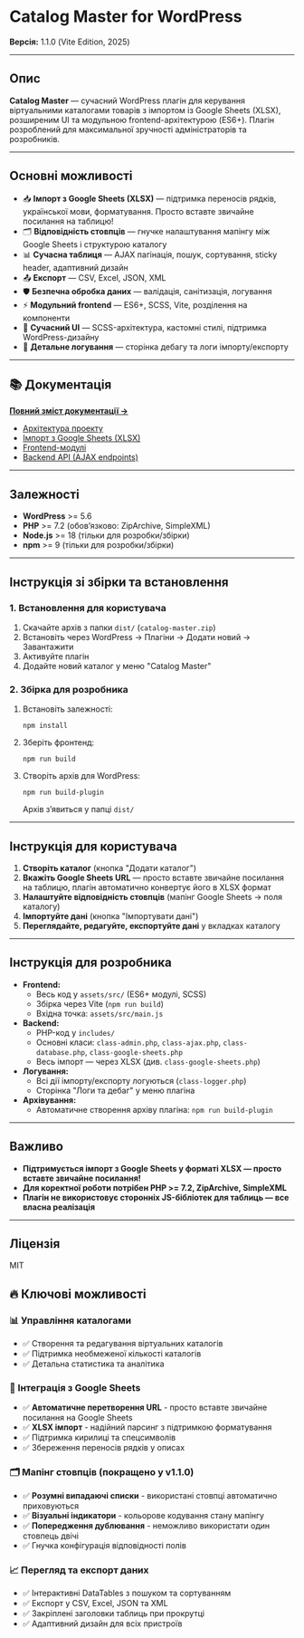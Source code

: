 # Catalog Master for WordPress

**Версія:** 1.1.0 (Vite Edition, 2025)

---

## Опис

**Catalog Master** — сучасний WordPress плагін для керування віртуальними каталогами товарів з імпортом із Google Sheets (XLSX), розширеним UI та модульною frontend-архітектурою (ES6+). Плагін розроблений для максимальної зручності адміністраторів та розробників.

---

## Основні можливості

- 📥 **Імпорт з Google Sheets (XLSX)** — підтримка переносів рядків, української мови, форматування. Просто вставте звичайне посилання на таблицю!
- 🗂️ **Відповідність стовпців** — гнучке налаштування мапінгу між Google Sheets і структурою каталогу
- 📊 **Сучасна таблиця** — AJAX пагінація, пошук, сортування, sticky header, адаптивний дизайн
- 📤 **Експорт** — CSV, Excel, JSON, XML
- 🛡️ **Безпечна обробка даних** — валідація, санітизація, логування
- ⚡ **Модульний frontend** — ES6+, SCSS, Vite, розділення на компоненти
- 🎨 **Сучасний UI** — SCSS-архітектура, кастомні стилі, підтримка WordPress-дизайну
- 📝 **Детальне логування** — сторінка дебагу та логи імпорту/експорту

---

## 📚 Документація

**[Повний зміст документації →](docs/README.md)**

- [Архітектура проекту](docs/architecture.md)
- [Імпорт з Google Sheets (XLSX)](docs/import-xlsx.md)
- [Frontend-модулі](docs/frontend-modules.md)
- [Backend API (AJAX endpoints)](docs/backend-api.md)

---

## Залежності

- **WordPress** >= 5.6
- **PHP** >= 7.2 (обовʼязково: ZipArchive, SimpleXML)
- **Node.js** >= 18 (тільки для розробки/збірки)
- **npm** >= 9 (тільки для розробки/збірки)

---

## Інструкція зі збірки та встановлення

### 1. Встановлення для користувача

1. Скачайте архів з папки `dist/` (`catalog-master.zip`)
2. Встановіть через WordPress → Плагіни → Додати новий → Завантажити
3. Активуйте плагін
4. Додайте новий каталог у меню "Catalog Master"

### 2. Збірка для розробника

1. Встановіть залежності:
   ```
   npm install
   ```
2. Зберіть фронтенд:
   ```
   npm run build
   ```
3. Створіть архів для WordPress:
   ```
   npm run build-plugin
   ```
   Архів зʼявиться у папці `dist/`

---

## Інструкція для користувача

1. **Створіть каталог** (кнопка "Додати каталог")
2. **Вкажіть Google Sheets URL** — просто вставте звичайне посилання на таблицю, плагін автоматично конвертує його в XLSX формат
3. **Налаштуйте відповідність стовпців** (мапінг Google Sheets → поля каталогу)
4. **Імпортуйте дані** (кнопка "Імпортувати дані")
5. **Переглядайте, редагуйте, експортуйте дані** у вкладках каталогу

---

## Інструкція для розробника

- **Frontend:**
  - Весь код у `assets/src/` (ES6+ модулі, SCSS)
  - Збірка через Vite (`npm run build`)
  - Вхідна точка: `assets/src/main.js`
- **Backend:**
  - PHP-код у `includes/`
  - Основні класи: `class-admin.php`, `class-ajax.php`, `class-database.php`, `class-google-sheets.php`
  - Весь імпорт — через XLSX (див. `class-google-sheets.php`)
- **Логування:**
  - Всі дії імпорту/експорту логуються (`class-logger.php`)
  - Сторінка "Логи та дебаг" у меню плагіна
- **Архівування:**
  - Автоматичне створення архіву плагіна: `npm run build-plugin`

---

## Важливо

- **Підтримується імпорт з Google Sheets у форматі XLSX — просто вставте звичайне посилання!**
- **Для коректної роботи потрібен PHP >= 7.2, ZipArchive, SimpleXML**
- **Плагін не використовує сторонніх JS-бібліотек для таблиць — все власна реалізація**

---

## Ліцензія

MIT 

## 🔥 Ключові можливості

### 📊 Управління каталогами
- ✅ Створення та редагування віртуальних каталогів
- ✅ Підтримка необмеженої кількості каталогів
- ✅ Детальна статистика та аналітика

### 🔗 Інтеграція з Google Sheets
- ✅ **Автоматичне перетворення URL** - просто вставте звичайне посилання на Google Sheets
- ✅ **XLSX імпорт** - надійний парсинг з підтримкою форматування
- ✅ Підтримка кирилиці та спецсимволів
- ✅ Збереження переносів рядків у описах

### 🗂️ Мапінг стовпців (покращено у v1.1.0)
- ✅ **Розумні випадаючі списки** - використані стовпці автоматично приховуються
- ✅ **Візуальні індикатори** - кольорове кодування стану мапінгу
- ✅ **Попередження дублювання** - неможливо використати один стовпець двічі
- ✅ Гнучка конфігурація відповідності полів

### 📈 Перегляд та експорт даних
- ✅ Інтерактивні DataTables з пошуком та сортуванням
- ✅ Експорт у CSV, Excel, JSON та XML
- ✅ Закріплені заголовки таблиць при прокрутці
- ✅ Адаптивний дизайн для всіх пристроїв 